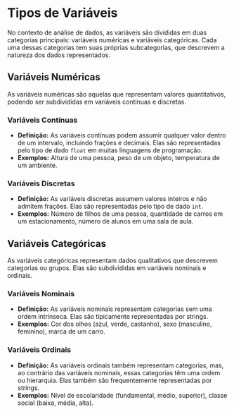 # Tipos de Variáveis

No contexto de análise de dados, as variáveis são divididas em duas categorias principais: variáveis numéricas e variáveis categóricas. Cada uma dessas categorias tem suas próprias subcategorias, que descrevem a natureza dos dados representados.

## Variáveis Numéricas

As variáveis numéricas são aquelas que representam valores quantitativos, podendo ser subdivididas em variáveis contínuas e discretas.

### Variáveis Contínuas

- **Definição:** As variáveis contínuas podem assumir qualquer valor dentro de um intervalo, incluindo frações e decimais. Elas são representadas pelo tipo de dado `float` em muitas linguagens de programação.
- **Exemplos:** Altura de uma pessoa, peso de um objeto, temperatura de um ambiente.

### Variáveis Discretas

- **Definição:** As variáveis discretas assumem valores inteiros e não admitem frações. Elas são representadas pelo tipo de dado `int`.
- **Exemplos:** Número de filhos de uma pessoa, quantidade de carros em um estacionamento, número de alunos em uma sala de aula.

## Variáveis Categóricas

As variáveis categóricas representam dados qualitativos que descrevem categorias ou grupos. Elas são subdivididas em variáveis nominais e ordinais.

### Variáveis Nominais

- **Definição:** As variáveis nominais representam categorias sem uma ordem intrínseca. Elas são tipicamente representadas por strings.
- **Exemplos:** Cor dos olhos (azul, verde, castanho), sexo (masculino, feminino), marca de um carro.

### Variáveis Ordinais

- **Definição:** As variáveis ordinais também representam categorias, mas, ao contrário das variáveis nominais, essas categorias têm uma ordem ou hierarquia. Elas também são frequentemente representadas por strings.
- **Exemplos:** Nível de escolaridade (fundamental, médio, superior), classe social (baixa, média, alta).

